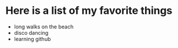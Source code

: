 # Here is a list of my favorite things
- long walks on the beach
- disco dancing 
- learning github

